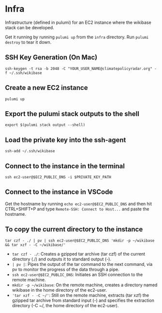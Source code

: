 # Infra

Infrastructure (defined in pulumi) for an EC2 instance where the wikibase stack can be developed.

Get it running by running `pulumi up` from the `infra` directory. Run `pulumi destroy` to tear it down.

## SSH Key Generation (On Mac)

```shell
ssh-keygen -t rsa -b 2048 -C "YOUR_USER_NAME@climatepolicyradar.org" -f ~/.ssh/wikibase
```

## Create a new EC2 instance

```shell
pulumi up
```

## Export the pulumi stack outputs to the shell

```shell
export $(pulumi stack output --shell)
```

## Load the private key into the ssh-agent

```shell
ssh-add ~/.ssh/wikibase
```

## Connect to the instance in the terminal

```shell
ssh ec2-user@$EC2_PUBLIC_DNS -i $PRIVATE_KEY_PATH
```

## Connect to the instance in VSCode

Get the hostname by running `echo ec2-user@$EC2_PUBLIC_DNS` and then hit CTRL+SHIFT+P and type `Remote-SSH: Connect to Host...` and paste the hostname.

## To copy the current directory to the instance

```shell
tar czf - ./ | pv | ssh ec2-user@$EC2_PUBLIC_DNS 'mkdir -p ~/wikibase && tar xzf - -C ~/wikibase/'
```

- `tar czf - ./`: Creates a gzipped tar archive (tar czf) of the current directory (./) and outputs it to standard output (-).
- `| pv |`: Pipes the output of the tar command to the next command, via pv to monitor the progress of the data through a pipe.
- `ssh ec2-user@$EC2_PUBLIC_DNS`: Initiates an SSH connection to the remote machine.
- `mkdir -p ~/wikibase`: On the remote machine, creates a directory named wikibase in the home directory of the ec2-user.
- `'tar xzf - -C ~/'`: Still on the remote machine, extracts (tar xzf) the gzipped tar archive from standard input (-) and specifies the extraction directory (-C ~/, the home directory of the ec2-user).
